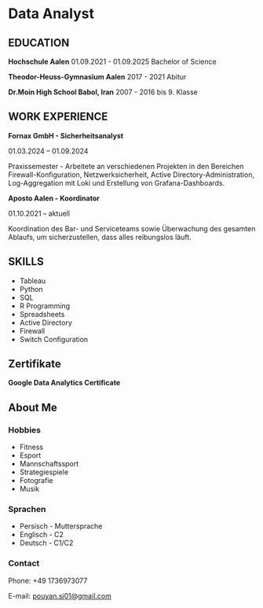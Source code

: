 # Data Analyst

## EDUCATION
**Hochschule Aalen**
01.09.2021 - 01.09.2025
Bachelor of Science

**Theodor-Heuss-Gymnasium Aalen**
2017 - 2021
Abitur

**Dr.Moin High School Babol, Iran**
2007 - 2016
bis 9. Klasse

## WORK EXPERIENCE

**Fornax GmbH - Sicherheitsanalyst**

01.03.2024 – 01.09.2024

Praxissemester - Arbeitete an verschiedenen Projekten in den Bereichen Firewall-Konfiguration, Netzwerksicherheit, Active Directory-Administration, Log-Aggregation mit Loki und Erstellung von Grafana-Dashboards.

**Aposto Aalen - Koordinator**

01.10.2021 – aktuell

Koordination des Bar- und Serviceteams sowie Überwachung des gesamten Ablaufs, um sicherzustellen, dass alles reibungslos läuft.

## SKILLS
* Tableau
* Python
* SQL
* R Programming
* Spreadsheets
* Active Directory
* Firewall
* Switch Configuration

## Zertifikate
**Google Data Analytics Certificate**

## About Me
### Hobbies
* Fitness
* Esport
* Mannschaftssport
* Strategiespiele
* Fotografie
* Musik

### Sprachen
* Persisch - Muttersprache
* Englisch - C2
* Deutsch - C1/C2

### Contact
Phone: +49 1736973077

E-mail: pouyan.sj01@gmail.com
